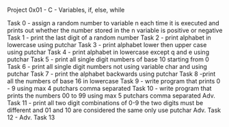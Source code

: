 Project 0x01 - C - Variables, if, else, while

Task 0 - assign a random number to variable n each time it is executed and prints out whether the number stored in the n variable is positive or negative Task 1 - print the last digit of a random number Task 2 - print alphabet in lowercase using putchar Task 3 - print alphabet lower then upper case using putchar Task 4 - print alphabet in lowercase except q and e using putchar Task 5 - print all single digit numbers of base 10 starting from 0 Task 6 - print all single digit numbers not using variable char and using putchar Task 7 - print the alphabet backwards using putchar Task 8 -print all the numbers of base 16 in lowercase Task 9 - write program that prints 0 - 9 using max 4 putchars comma separated Task 10 - write program that prints the numbers 00 to 99 using max 5 putchars comma separated Adv. Task 11 - print all two digit combinations of 0-9 the two digits must be different and 01 and 10 are considered the same only use putchar Adv. Task 12 - Adv. Task 13 
